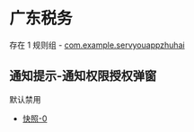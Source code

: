 # 广东税务

存在 1 规则组 - [com.example.servyouappzhuhai](/src/apps/com.example.servyouappzhuhai.ts)

## 通知提示-通知权限授权弹窗

默认禁用

- [快照-0](https://i.gkd.li/import/13440721)

